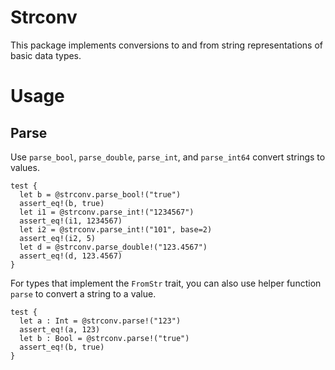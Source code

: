 # Strconv

This package implements conversions to and from string representations of basic data types.

# Usage

## Parse

Use `parse_bool`, `parse_double`, `parse_int`, and `parse_int64` convert strings to values.

```moonbit
test {
  let b = @strconv.parse_bool!("true")
  assert_eq!(b, true)
  let i1 = @strconv.parse_int!("1234567")
  assert_eq!(i1, 1234567)
  let i2 = @strconv.parse_int!("101", base=2)
  assert_eq!(i2, 5)
  let d = @strconv.parse_double!("123.4567")
  assert_eq!(d, 123.4567)
}
```

For types that implement the `FromStr` trait, you can also use helper function `parse` to convert a string to a value.

```moonbit
test {
  let a : Int = @strconv.parse!("123")
  assert_eq!(a, 123)
  let b : Bool = @strconv.parse!("true")
  assert_eq!(b, true)
}
```
